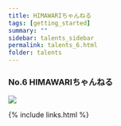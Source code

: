 ```yaml
---
title: HIMAWARIちゃんねる
tags: [getting_started]
summary: ""
sidebar: talents_sidebar
permalink: talents_6.html
folder: talents
---
```



### No.6 HIMAWARIちゃんねる

![](https://yt3.ggpht.com/ytc/AKedOLTv1Eb6sNlocOTMhKxt7Xm1WMZYsTkbpQIpxJVa5g=s176-c-k-c0x00ffffff-no-rj)







{% include links.html %}
